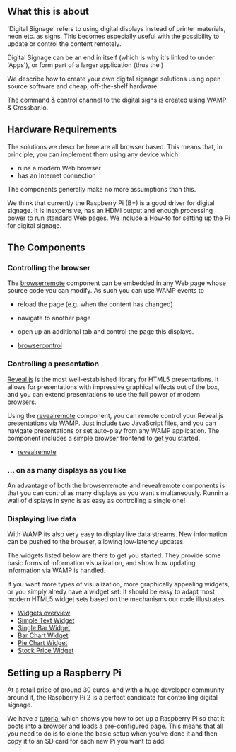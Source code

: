 ## What this is about

'Digital Signage' refers to using digital displays instead of printer materials, neon etc. as signs. This becomes especially useful with the possibility to update or control the content remotely.

Digital Signage can be an end in itself (which is why it's linked to under 'Apps'), or form part of a larger application (thus the )

We describe how to create your own digital signage solutions using open source software and cheap, off-the-shelf hardware.

The command & control channel to the digital signs is created using WAMP & Crossbar.io.

## Hardware Requirements

The solutions we describe here are all browser based. This means that, in principle, you can implement them using any device which

* runs a modern Web browser
* has an Internet connection

The components generally make no more assumptions than this.

We think that currently the Raspberry Pi (B+) is a good driver for digital signage. It is inexpensive, has an HDMI output and enough processing power to run standard Web pages. We include a How-to for setting up the Pi for digital signage.


## The Components

### Controlling the browser

The [browserremote]() component can be embedded in any Web page whose source code you can modify. As such you can use WAMP events to

* reload the page (e.g. when the content has changed)
* navigate to another page
* open up an additional tab and control the page this displays.

* [browsercontrol]()

### Controlling a presentation

[Reveal.js]() is the most well-established library for HTML5 presentations. It allows for presentations with impressive graphical effects out of the box, and you can extend presentations to use the full power of modern browsers.

Using the [revealremote]() component, you can remote control your Reveal.js presentations via WAMP. Just include two JavaScript files, and you can navigate presentations or set auto-play from any WAMP application. The component includes a simple browser frontend to get you started.

* [revealremote]()

### ... on as many displays as you like

An advantage of both the browserremote and revealremote components is that you can control as many displays as you want simultaneously. Runnin a wall of displays in sync is as easy as controlling a single one!


### Displaying live data

With WAMP its also very easy to display live data streams. New information can be pushed to the browser, allowing low-latency updates.

The widgets listed below are there to get you started. They provide some basic forms of information visualization, and show how updating information via WAMP is handled.

If you want more types of visualization, more graphically appealing widgets, or you simply alredy have a widget set: It should be easy to adapt most modern HTML5 widget sets based on the mechanisms our code illustrates.

* [Widgets overview]()
* [Simple Text Widget]()
* [Single Bar Widget]()
* [Bar Chart Widget]()
* [Pie Chart Widget]()
* [Stock Price Widget]()

## Setting up a Raspberry Pi

At a retail price of around 30 euros, and with a huge developer community around it, the Raspberry Pi 2 is a perfect candidate for controlling digital signage. 

We have a [tutorial]() which shows you how to set up a Raspberry Pi so that it boots into a browser and loads a pre-configured page. This means that all you need to do is to clone the basic setup when you've done it and then copy it to an SD card for each new Pi you want to add. 

